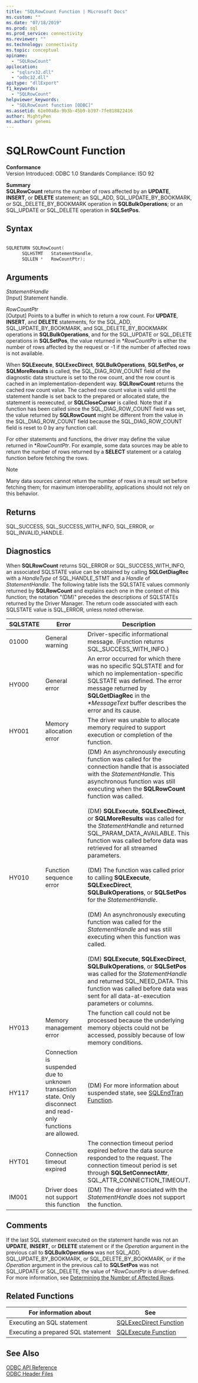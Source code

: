```yaml
---
title: "SQLRowCount Function | Microsoft Docs"
ms.custom: ""
ms.date: "07/18/2019"
ms.prod: sql
ms.prod_service: connectivity
ms.reviewer: ""
ms.technology: connectivity
ms.topic: conceptual
apiname: 
  - "SQLRowCount"
apilocation: 
  - "sqlsrv32.dll"
  - "odbc32.dll"
apitype: "dllExport"
f1_keywords: 
  - "SQLRowCount"
helpviewer_keywords: 
  - "SQLRowCount function [ODBC]"
ms.assetid: 61e00a8a-9b3b-45b9-b397-7fe818822416
author: MightyPen
ms.author: genemi
---
```

# SQLRowCount Function
**Conformance**  
 Version Introduced: ODBC 1.0 Standards Compliance: ISO 92  
  
 **Summary**  
 **SQLRowCount** returns the number of rows affected by an **UPDATE**, **INSERT**, or **DELETE** statement; an SQL_ADD, SQL_UPDATE_BY_BOOKMARK, or SQL_DELETE_BY_BOOKMARK operation in **SQLBulkOperations**; or an SQL_UPDATE or SQL_DELETE operation in **SQLSetPos**.  
  
## Syntax  
  
```cpp  
  
SQLRETURN SQLRowCount(  
      SQLHSTMT   StatementHandle,  
      SQLLEN *   RowCountPtr);  
```  
  
## Arguments  
 *StatementHandle*  
 [Input] Statement handle.  
  
 *RowCountPtr*  
 [Output] Points to a buffer in which to return a row count. For **UPDATE**, **INSERT**, and **DELETE** statements, for the SQL_ADD, SQL_UPDATE_BY_BOOKMARK, and SQL_DELETE_BY_BOOKMARK operations in **SQLBulkOperations**, and for the SQL_UPDATE or SQL_DELETE operations in **SQLSetPos**, the value returned in **RowCountPtr* is either the number of rows affected by the request or -1 if the number of affected rows is not available.  
  
 When **SQLExecute**, **SQLExecDirect**, **SQLBulkOperations**, **SQLSetPos, or SQLMoreResults** is called, the SQL_DIAG_ROW_COUNT field of the diagnostic data structure is set to the row count, and the row count is cached in an implementation-dependent way. **SQLRowCount** returns the cached row count value. The cached row count value is valid until the statement handle is set back to the prepared or allocated state, the statement is reexecuted, or **SQLCloseCursor** is called. Note that if a function has been called since the SQL_DIAG_ROW_COUNT field was set, the value returned by **SQLRowCount** might be different from the value in the SQL_DIAG_ROW_COUNT field because the SQL_DIAG_ROW_COUNT field is reset to 0 by any function call.  
  
 For other statements and functions, the driver may define the value returned in \**RowCountPtr*. For example, some data sources may be able to return the number of rows returned by a **SELECT** statement or a catalog function before fetching the rows.  
  
> [!NOTE]  
>  Many data sources cannot return the number of rows in a result set before fetching them; for maximum interoperability, applications should not rely on this behavior.  
  
## Returns  
 SQL_SUCCESS, SQL_SUCCESS_WITH_INFO, SQL_ERROR, or SQL_INVALID_HANDLE.  
  
## Diagnostics  
 When **SQLRowCount** returns SQL_ERROR or SQL_SUCCESS_WITH_INFO, an associated SQLSTATE value can be obtained by calling **SQLGetDiagRec** with a *HandleType* of SQL_HANDLE_STMT and a *Handle* of *StatementHandle*. The following table lists the SQLSTATE values commonly returned by **SQLRowCount** and explains each one in the context of this function; the notation "(DM)" precedes the descriptions of SQLSTATEs returned by the Driver Manager. The return code associated with each SQLSTATE value is SQL_ERROR, unless noted otherwise.  
  
|SQLSTATE|Error|Description|  
|--------------|-----------|-----------------|  
|01000|General warning|Driver-specific informational message. (Function returns SQL_SUCCESS_WITH_INFO.)|  
|HY000|General error|An error occurred for which there was no specific SQLSTATE and for which no implementation-specific SQLSTATE was defined. The error message returned by **SQLGetDiagRec** in the *\*MessageText* buffer describes the error and its cause.|  
|HY001|Memory allocation error|The driver was unable to allocate memory required to support execution or completion of the function.|  
|HY010|Function sequence error|(DM) An asynchronously executing function was called for the connection handle that is associated with the *StatementHandle*. This asynchronous function was still executing when the **SQLRowCount** function was called.<br /><br /> (DM) **SQLExecute**, **SQLExecDirect**, or **SQLMoreResults** was called for the *StatementHandle* and returned SQL_PARAM_DATA_AVAILABLE. This function was called before data was retrieved for all streamed parameters.<br /><br /> (DM) The function was called prior to calling **SQLExecute**, **SQLExecDirect**, **SQLBulkOperations**, or **SQLSetPos** for the *StatementHandle*.<br /><br /> (DM) An asynchronously executing function was called for the *StatementHandle* and was still executing when this function was called.<br /><br /> (DM) **SQLExecute**, **SQLExecDirect**, **SQLBulkOperations**, or **SQLSetPos** was called for the *StatementHandle* and returned SQL_NEED_DATA. This function was called before data was sent for all data-at-execution parameters or columns.|  
|HY013|Memory management error|The function call could not be processed because the underlying memory objects could not be accessed, possibly because of low memory conditions.|  
|HY117|Connection is suspended due to unknown transaction state. Only disconnect and read-only functions are allowed.|(DM) For more information about suspended state, see [SQLEndTran Function](../../../odbc/reference/syntax/sqlendtran-function.md).|  
|HYT01|Connection timeout expired|The connection timeout period expired before the data source responded to the request. The connection timeout period is set through **SQLSetConnectAttr**, SQL_ATTR_CONNECTION_TIMEOUT.|  
|IM001|Driver does not support this function|(DM) The driver associated with the *StatementHandle* does not support the function.|  
  
## Comments  
 If the last SQL statement executed on the statement handle was not an **UPDATE**, **INSERT**, or **DELETE** statement or if the *Operation* argument in the previous call to **SQLBulkOperations** was not SQL_ADD, SQL_UPDATE_BY_BOOKMARK, or SQL_DELETE_BY_BOOKMARK, or if the *Operation* argument in the previous call to **SQLSetPos** was not SQL_UPDATE or SQL_DELETE, the value of **RowCountPtr* is driver-defined. For more information, see [Determining the Number of Affected Rows](../../../odbc/reference/develop-app/determining-the-number-of-affected-rows.md).  
  
## Related Functions  
  
|For information about|See|  
|---------------------------|---------|  
|Executing an SQL statement|[SQLExecDirect Function](../../../odbc/reference/syntax/sqlexecdirect-function.md)|  
|Executing a prepared SQL statement|[SQLExecute Function](../../../odbc/reference/syntax/sqlexecute-function.md)|  
  
## See Also  
 [ODBC API Reference](../../../odbc/reference/syntax/odbc-api-reference.md)   
 [ODBC Header Files](../../../odbc/reference/install/odbc-header-files.md)

